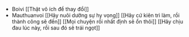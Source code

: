 - Boivi [[Thật vô ích để thay đổi]]
- Mauthuanvoi [[Hãy nuôi dưỡng sự hy vọng]] [[Hãy cứ kiên trì làm, rồi thành công sẽ đến]] [[Mọi chuyện rồi nhất định sẽ ổn thôi]] [[Hãy chịu đau lúc này, rồi sau đó sẽ trái ngọt]]